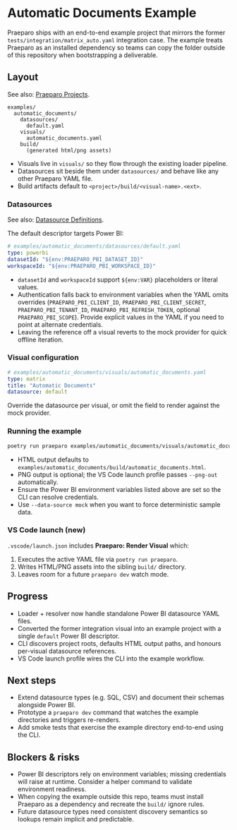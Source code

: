 # Automatic Documents Example

Praeparo ships with an end-to-end example project that mirrors the former `tests/integration/matrix_auto.yaml` integration case. The example treats Praeparo as an installed dependency so teams can copy the folder outside of this repository when bootstrapping a deliverable.

## Layout

See also: [Praeparo Projects](../projects/index.md).

```text
examples/
  automatic_documents/
    datasources/
      default.yaml
    visuals/
      automatic_documents.yaml
    build/
      (generated html/png assets)
```

- Visuals live in `visuals/` so they flow through the existing loader pipeline.
- Datasources sit beside them under `datasources/` and behave like any other Praeparo YAML file.
- Build artifacts default to `<project>/build/<visual-name>.<ext>`.

### Datasources

See also: [Datasource Definitions](../datasources/index.md).

The default descriptor targets Power BI:

```yaml
# examples/automatic_documents/datasources/default.yaml
type: powerbi
datasetId: "${env:PRAEPARO_PBI_DATASET_ID}"
workspaceId: "${env:PRAEPARO_PBI_WORKSPACE_ID}"
```

- `datasetId` and `workspaceId` support `${env:VAR}` placeholders or literal values.
- Authentication falls back to environment variables when the YAML omits overrides (`PRAEPARO_PBI_CLIENT_ID`, `PRAEPARO_PBI_CLIENT_SECRET`, `PRAEPARO_PBI_TENANT_ID`, `PRAEPARO_PBI_REFRESH_TOKEN`, optional `PRAEPARO_PBI_SCOPE`). Provide explicit values in the YAML if you need to point at alternate credentials.
- Leaving the reference off a visual reverts to the mock provider for quick offline iteration.

### Visual configuration

```yaml
# examples/automatic_documents/visuals/automatic_documents.yaml
type: matrix
title: "Automatic Documents"
datasource: default
```

Override the datasource per visual, or omit the field to render against the mock provider.

### Running the example

```bash
poetry run praeparo examples/automatic_documents/visuals/automatic_documents.yaml       --png-out examples/automatic_documents/build/automatic_documents.png
```

- HTML output defaults to `examples/automatic_documents/build/automatic_documents.html`.
- PNG output is optional; the VS Code launch profile passes `--png-out` automatically.
- Ensure the Power BI environment variables listed above are set so the CLI can resolve credentials.
- Use `--data-source mock` when you want to force deterministic sample data.

### VS Code launch (new)

`.vscode/launch.json` includes **Praeparo: Render Visual** which:

1. Executes the active YAML file via `poetry run praeparo`.
2. Writes HTML/PNG assets into the sibling `build/` directory.
3. Leaves room for a future `praeparo dev` watch mode.

## Progress

- Loader + resolver now handle standalone Power BI datasource YAML files.
- Converted the former integration visual into an example project with a single `default` Power BI descriptor.
- CLI discovers project roots, defaults HTML output paths, and honours per-visual datasource references.
- VS Code launch profile wires the CLI into the example workflow.

## Next steps

- Extend datasource types (e.g. SQL, CSV) and document their schemas alongside Power BI.
- Prototype a `praeparo dev` command that watches the example directories and triggers re-renders.
- Add smoke tests that exercise the example directory end-to-end using the CLI.

## Blockers & risks

- Power BI descriptors rely on environment variables; missing credentials will raise at runtime. Consider a helper command to validate environment readiness.
- When copying the example outside this repo, teams must install Praeparo as a dependency and recreate the `build/` ignore rules.
- Future datasource types need consistent discovery semantics so lookups remain implicit and predictable.
